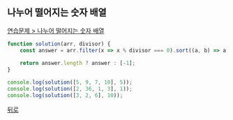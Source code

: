 ## 나누어 떨어지는 숫자 배열

[연습문제 > 나누어 떨어지는 숫자 배열](https://programmers.co.kr/learn/courses/30/lessons/12910)

``` js
function solution(arr, divisor) {
    const answer = arr.filter(x => x % divisor === 0).sort((a, b) => a - b);
    
    return answer.length ? answer : [-1];
}

console.log(solution([5, 9, 7, 10], 5));
console.log(solution([2, 36, 1, 3], 1));
console.log(solution([3, 2, 6], 10));
```

[뒤로](https://github.com/SeongYongLee/TIL/tree/main/Algorithm/Programmers)
